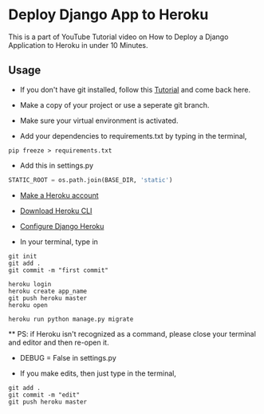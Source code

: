# Deploy Django App to Heroku
 
This is a part of YouTube Tutorial video on How to Deploy a Django Application to Heroku in under 10 Minutes.

## Usage

* If you don't have git installed, follow this [Tutorial](https://www.atlassian.com/git/tutorials/install-git) and come back here.

* Make a copy of your project or use a seperate git branch.

* Make sure your virtual environment is activated.

* Add your dependencies to requirements.txt by typing in the terminal,
```shell
pip freeze > requirements.txt
```

* Add this in settings.py
```python
STATIC_ROOT = os.path.join(BASE_DIR, 'static')
```

* [Make a Heroku account](https://signup.heroku.com/)

* [Download Heroku CLI](https://devcenter.heroku.com/articles/heroku-cli)

* [Configure Django Heroku](https://devcenter.heroku.com/articles/django-app-configuration)

* In your terminal, type in
 ```shell
git init
git add .
git commit -m "first commit"

heroku login
heroku create app_name
git push heroku master
heroku open

heroku run python manage.py migrate
```
** PS: if Heroku isn't recognized as a command, please close your terminal and editor and then re-open it.

* DEBUG = False in settings.py

* If you make edits, then just type in the terminal,
```shell
git add .
git commit -m "edit"
git push heroku master
```
